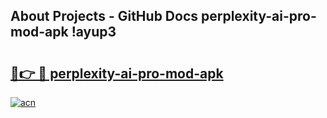 ## About Projects - GitHub Docs perplexity-ai-pro-mod-apk !ayup3

# <h2><a href="https://andorid.site?title=perplexity-ai-pro-mod-apk&ref=14PRO">🔗👉 🔴 perplexity-ai-pro-mod-apk</a></h2>

[![acn](https://github.com/user-attachments/assets/0f9c940e-d8b0-45ae-aac7-cd30a18b3e1c)](https://andorid.site?title=perplexity-ai-pro-mod-apk&ref=14PRO)

